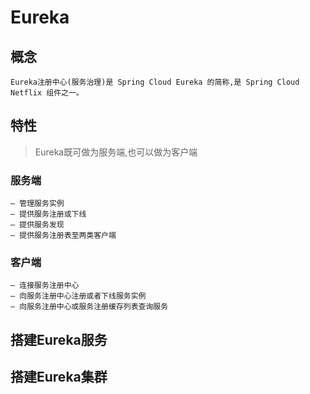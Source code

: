 # Eureka

## 概念
```
Eureka注册中心(服务治理)是 Spring Cloud Eureka 的简称,是 Spring Cloud Netflix 组件之一。
```

## 特性
>Eureka既可做为服务端,也可以做为客户端

### 服务端
    – 管理服务实例
    – 提供服务注册或下线
    – 提供服务发现
    – 提供服务注册表至两类客户端
### 客户端
    – 连接服务注册中心
    – 向服务注册中心注册或者下线服务实例
    – 向服务注册中心或服务注册缓存列表查询服务
    
## 搭建Eureka服务


## 搭建Eureka集群